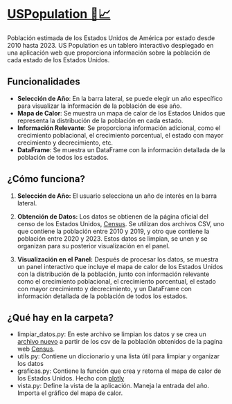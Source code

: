 # [USPopulation 🗽📈](https://uspopulation.streamlit.app/)

Población estimada de los Estados Unidos de América por estado desde 2010 hasta 2023. US Population es un tablero interactivo desplegado en una aplicación web que proporciona información sobre la población de cada estado de los Estados Unidos.

## Funcionalidades

- **Selección de Año**: En la barra lateral, se puede elegir un año específico para visualizar la información de la población de ese año.
- **Mapa de Calor**: Se muestra un mapa de calor de los Estados Unidos que representa la distribución de la población en cada estado.
- **Información Relevante**: Se proporciona información adicional, como el crecimiento poblacional, el crecimiento porcentual, el estado con mayor crecimiento y decrecimiento, etc.
- **DataFrame**: Se muestra un DataFrame con la información detallada de la población de todos los estados.

## ¿Cómo funciona?

1. **Selección de Año:** El usuario selecciona un año de interés en la barra lateral.
  
2. **Obtención de Datos:** Los datos se obtienen de la página oficial del censo de los Estados Unidos, [Census](https://www.census.gov/data/tables/time-series/demo/popest/2020s-state-total.html). Se utilizan dos archivos CSV, uno que contiene la población entre 2010 y 2019, y otro que contiene la población entre 2020 y 2023. Estos datos se limpian, se unen y se organizan para su posterior visualización en el panel.

3. **Visualización en el Panel:** Después de procesar los datos, se muestra un panel interactivo que incluye el mapa de calor de los Estados Unidos con la distribución de la población, junto con información relevante como el crecimiento poblacional, el crecimiento porcentual, el estado con mayor crecimiento y decrecimiento, y un DataFrame con información detallada de la población de todos los estados.

## ¿Qué hay en la carpeta?

- limpiar_datos.py: En este archivo se limpian los datos y se crea un [archivo nuevo](https://github.com/spalominor/USPopulation/blob/main/us-population.csv) a partir de los csv de la población obtenidos de la pagína web [Census](https://www.census.gov/).
- utils.py: Contiene un diccionario y una lista útil para limpiar y organizar los datos
- graficas.py: Contiene la función que crea y retorna el mapa de calor de los Estados Unidos. Hecho con [plotly](https://plotly.com/python/)
- vista.py: Define la vista de la aplicación. Maneja la entrada del año. Importa el gráfico del mapa de calor.
